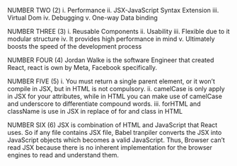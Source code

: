 NUMBER TWO (2)
i.	Performance
ii.	JSX-JavaScript Syntax Extension
iii.	Virtual Dom
iv.	Debugging
v.	One-way Data binding

NUMBER THREE (3)
i.	Reusable Components
ii.	Usability
iii.	Flexible due to it modular structure
iv.	It provides high performance in mind 
v.	Ultimately boosts the speed of the development process

NUMBER FOUR (4)
Jordan Walke is the software Engineer that created React, react is own by Meta, Facebook specifically.

NUMBER FIVE (5)
i.	You must return a single parent element, or it won’t compile in JSX, but in HTML is not compulsory.
ii.	camelCase is only apply in JSX for your attributes, while in HTML you can make use of camelCase and underscore to differentiate compound words.
iii.	forHTML and className is use in JSX in replace of for and class in HTML

NUMBER SIX (6)
JSX is combination of HTML and JavaScript that React uses. So if any file contains JSX file, Babel tranpiler converts the JSX into JavaScript objects which becomes a valid JavaScript. Thus, Browser can’t read JSX because there is no inherent implementation for the browser engines to read and understand them.